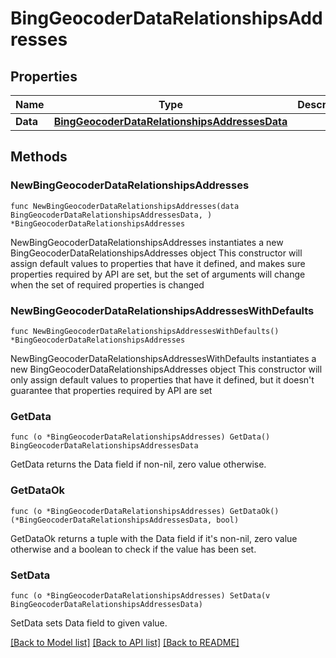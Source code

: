 # BingGeocoderDataRelationshipsAddresses

## Properties

Name | Type | Description | Notes
------------ | ------------- | ------------- | -------------
**Data** | [**BingGeocoderDataRelationshipsAddressesData**](BingGeocoderDataRelationshipsAddressesData.md) |  | 

## Methods

### NewBingGeocoderDataRelationshipsAddresses

`func NewBingGeocoderDataRelationshipsAddresses(data BingGeocoderDataRelationshipsAddressesData, ) *BingGeocoderDataRelationshipsAddresses`

NewBingGeocoderDataRelationshipsAddresses instantiates a new BingGeocoderDataRelationshipsAddresses object
This constructor will assign default values to properties that have it defined,
and makes sure properties required by API are set, but the set of arguments
will change when the set of required properties is changed

### NewBingGeocoderDataRelationshipsAddressesWithDefaults

`func NewBingGeocoderDataRelationshipsAddressesWithDefaults() *BingGeocoderDataRelationshipsAddresses`

NewBingGeocoderDataRelationshipsAddressesWithDefaults instantiates a new BingGeocoderDataRelationshipsAddresses object
This constructor will only assign default values to properties that have it defined,
but it doesn't guarantee that properties required by API are set

### GetData

`func (o *BingGeocoderDataRelationshipsAddresses) GetData() BingGeocoderDataRelationshipsAddressesData`

GetData returns the Data field if non-nil, zero value otherwise.

### GetDataOk

`func (o *BingGeocoderDataRelationshipsAddresses) GetDataOk() (*BingGeocoderDataRelationshipsAddressesData, bool)`

GetDataOk returns a tuple with the Data field if it's non-nil, zero value otherwise
and a boolean to check if the value has been set.

### SetData

`func (o *BingGeocoderDataRelationshipsAddresses) SetData(v BingGeocoderDataRelationshipsAddressesData)`

SetData sets Data field to given value.



[[Back to Model list]](../README.md#documentation-for-models) [[Back to API list]](../README.md#documentation-for-api-endpoints) [[Back to README]](../README.md)


